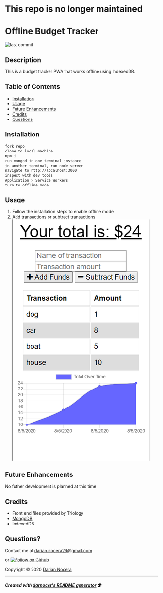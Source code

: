 <h1>This repo is no longer maintained</h1>

# Offline Budget Tracker

![last commit](https://img.shields.io/github/last-commit/darnocer/Offline-Budget-Tracker?style=flat-square)

## Description

This is a budget tracker PWA that works offline using IndexedDB.

## Table of Contents

- [Installation](#installation)
- [Usage](#usage)
- [Future Enhancements](#future-enhancements)
- [Credits](#Credits)
- [Questions](#questions)

## Installation

```
fork repo
clone to local machine
npm i
run mongod in one terminal instance
in another terminal, run node server
navigate to http://localhost:3000
inspect with dev tools
Application > Service Workers
turn to offline mode
```

## Usage

1. Follow the installation steps to enable offline mode
2. Add transactions or subtract transactions
   ![demo](public/images/demo.png)

## Future Enhancements

No futher development is planned at this time

## Credits

- Front end files provided by Triology
- [MongoDB](https://www.mongodb.com/)
- IndexedDB

## Questions?

Contact me at [darian.nocera26@gmail.com](mailto:darian.nocera26@gmail.com)

or [![Follow on Github](https://img.shields.io/github/followers/darnocer?label=Follow&style=social)](http://www.github.com/darnocer)

Copyright © 2020 [Darian Nocera](http://www.github.com/darnocer)

---

##### _Created with [darnocer's README generator](https://github.com/darnocer/Node.js-and-ES6-README-Generator)_ 👽
